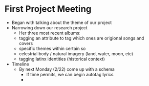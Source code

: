 # First Project Meeting

* Began with talking about the theme of our project
* Narrowing down our research project
    * Her three most recent albums:
    * tagging an attribute to tag which ones are origional songs and covers 
    * specific themes within certain so 
    * celestrial body / natural imagery (land, water, moon, etc) 
    * tagging latinx identities (historical context)
* Timeline
   * By next Monday (2/22) come up with a schema
       * If time permits, we can begin autotag lyrics 
       * 
